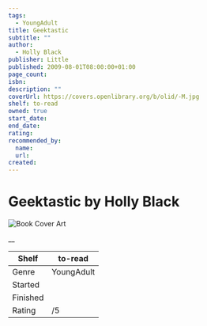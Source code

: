 ```yaml
---
tags:
  - YoungAdult
title: Geektastic
subtitle: ""
author:
  - Holly Black
publisher: Little
published: 2009-08-01T08:00:00+01:00
page_count:
isbn:
description: ""
coverUrl: https://covers.openlibrary.org/b/olid/-M.jpg
shelf: to-read
owned: true
start_date:
end_date:
rating:
recommended_by:
  name:
  url:
created:
---
```


# Geektastic by Holly Black

![Book Cover Art](https://covers.openlibrary.org/b/olid/-M.jpg)

__

| Shelf | to-read |
| --- | --- |
| Genre | YoungAdult |
| Started |  |
| Finished |  |
| Rating | /5 |
